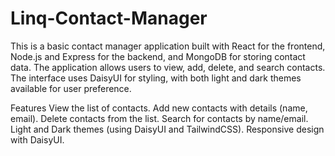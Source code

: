 # Linq-Contact-Manager

This is a basic contact manager application built with React for the frontend, Node.js and Express for the backend, and MongoDB for storing contact data. The application allows users to view, add, delete, and search contacts. The interface uses DaisyUI for styling, with both light and dark themes available for user preference.

Features
View the list of contacts.
Add new contacts with details (name, email).
Delete contacts from the list.
Search for contacts by name/email.
Light and Dark themes (using DaisyUI and TailwindCSS).
Responsive design with DaisyUI.
